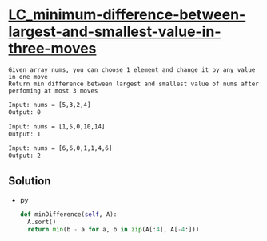 # [LC_minimum-difference-between-largest-and-smallest-value-in-three-moves](https://leetcode.com/problems/minimum-difference-between-largest-and-smallest-value-in-three-moves)

```en
Given array nums, you can choose 1 element and change it by any value in one move
Return min difference between largest and smallest value of nums after perfoming at most 3 moves
```

```txt
Input: nums = [5,3,2,4]
Output: 0

Input: nums = [1,5,0,10,14]
Output: 1

Input: nums = [6,6,0,1,1,4,6]
Output: 2
```

## Solution

* py

  ```py
  def minDifference(self, A):
    A.sort()
    return min(b - a for a, b in zip(A[:4], A[-4:]))
  ```
